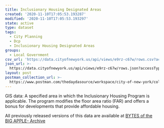 ```yaml
---
title: Inclusionary Housing Designated Areas
created: '2020-11-10T17:05:53.193287'
modified: '2020-11-10T17:05:53.193297'
state: active
type: dataset
tags:
  - City Planning
  - Dcp
  - Inclusionary Housing Designated Areas
groups:
  - Local Government
csv_url: 'https://data.cityofnewyork.us/api/views/e9rz-c67w/rows.csv?accessType=DOWNLOAD'
json_url: >-
  https://data.cityofnewyork.us/api/views/e9rz-c67w/rows.json?accessType=DOWNLOAD
layout: post
postman_collection_url: >-
  https://www.postman.com/thedaydasource/workspace/city-of-new-york/collection/15909983-d3d12a49-bd64-4fe2-8065-a8c2b9b7e748
---
```

GIS data:  A specified area in which the Inclusionary Housing Program is applicable. The program modifies the floor area ratio (FAR) and offers a bonus for developments that provide affordable housing.

All previously released versions of this data are available at <a href="https://www1.nyc.gov/site/planning/data-maps/open-data/bytes-archive.page?sorts[year]=0">BYTES of the BIG APPLE- Archive</a>
